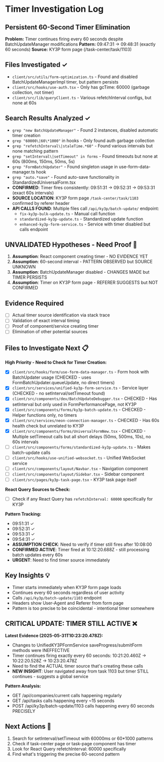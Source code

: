 # Timer Investigation Log
## Persistent 60-Second Timer Elimination

**Problem:** Timer continues firing every 60 seconds despite BatchUpdateManager modifications
**Pattern:** 09:47:31 → 09:48:31 (exactly 60 seconds)
**Source:** KY3P form page (/task-center/task/1103)

## Files Investigated ✓
- `client/src/utils/form-optimization.ts` - Found and disabled BatchUpdateManagerImpl timer, but pattern persists
- `client/src/hooks/use-auth.tsx` - Only has gcTime: 60000 (garbage collection, not timer)
- `client/src/lib/queryClient.ts` - Various refetchInterval configs, but none at 60s

## Search Results Analyzed ✓
- `grep "new BatchUpdateManager"` - Found 2 instances, disabled automatic timer creation
- `grep "60000\|60\*1000"` in hooks - Only found auth garbage collection
- `grep "refetchInterval\|staleTime.*60"` - Found various intervals but none matching pattern
- `grep "setInterval\|setTimeout" in forms` - Found timeouts but none at 60s (800ms, 150ms, 50ms, 5s)
- `grep "FormBatchUpdater"` - Found singleton usage in use-form-data-manager.ts hook
- `grep "auto.*save"` - Found auto-save functionality in StandardizedUniversalForm.tsx
- **CONFIRMED**: Timer fires consistently: 09:51:31 → 09:52:31 → 09:53:31 (exact 60s intervals)
- **SOURCE LOCATION**: KY3P form page `/task-center/task/1103` confirmed by referer header
- **API CALLS FOUND**: Multiple files call `/api/ky3p/batch-update/` endpoint:
  - `fix-ky3p-bulk-update.ts` - Manual call function
  - `standardized-ky3p-update.ts` - Standardized update function  
  - `enhanced-ky3p-form-service.ts` - Service with timer disabled but calls endpoint

## UNVALIDATED Hypotheses - Need Proof 🤔
1. **Assumption**: React component creating timer - NO EVIDENCE YET
2. **Assumption**: 60-second interval - PATTERN OBSERVED but SOURCE UNKNOWN  
3. **Assumption**: BatchUpdateManager disabled - CHANGES MADE but TIMER PERSISTS
4. **Assumption**: Timer on KY3P form page - REFERER SUGGESTS but NOT CONFIRMED

## Evidence Required
- [ ] Actual timer source identification via stack trace
- [ ] Validation of exact interval timing 
- [ ] Proof of component/service creating timer
- [ ] Elimination of other potential sources

## Files to Investigate Next 📋

**High Priority - Need to Check for Timer Creation:**
- [x] `client/src/hooks/form/use-form-data-manager.ts` - Form hook with BatchUpdater usage (CHECKED - uses FormBatchUpdater.queueUpdate, no direct timers)
- [x] `client/src/services/unified-ky3p-form-service.ts` - Service layer (CHECKED - no setInterval/setTimeout found)
- [x] `client/src/components/dev/BatchUpdateDebugger.tsx` - CHECKED - Has setInterval but only used in FormPerformancePage, not KY3P
- [x] `client/src/components/forms/ky3p-batch-update.ts` - CHECKED - Helper functions only, no timers
- [x] `client/src/services/neon-connection-manager.ts` - CHECKED - Has 60s health check but unrelated to KY3P
- [x] `client/src/components/forms/UniversalFormNew.tsx` - CHECKED - Multiple setTimeout calls but all short delays (50ms, 500ms, 10s), no 60s intervals
- [ ] `client/src/components/forms/standardized-ky3p-update.ts` - Makes batch-update calls
- [ ] `client/src/hooks/use-unified-websocket.ts` - Unified WebSocket service
- [ ] `client/src/components/layout/Navbar.tsx` - Navigation component
- [ ] `client/src/components/layout/Sidebar.tsx` - Sidebar component
- [ ] `client/src/pages/ky3p-task-page.tsx` - KY3P task page itself

**React Query Sources to Check:**
- [ ] Check if any React Query has `refetchInterval: 60000` specifically for KY3P

**Pattern Tracking:**
- 09:51:31 ✓
- 09:52:31 ✓ 
- 09:53:31 ✓
- 09:54:31 ✓ 
- **ASSUMPTION CHECK**: Need to verify if timer still fires after 10:08:00
- **CONFIRMED ACTIVE**: Timer fired at 10:12:20.688Z - still processing batch updates every 60s
- **URGENT**: Need to find timer source immediately

## Key Insights 💡
- Timer starts immediately when KY3P form page loads
- Continues every 60 seconds regardless of user activity
- Calls `/api/ky3p/batch-update/1103` endpoint
- Headers show User-Agent and Referer from form page
- Pattern is too precise to be coincidental - intentional timer somewhere

## CRITICAL UPDATE: TIMER STILL ACTIVE ❌

**Latest Evidence (2025-05-31T10:23:20.478Z):**
- Changes to UnifiedKY3PFormService saveProgress/submitForm methods were INEFFECTIVE
- Timer continues firing exactly every 60 seconds: 10:21:20.460Z → 10:22:20.528Z → 10:23:20.478Z
- Need to find the ACTUAL timer source that's creating these calls
- **NEW INSIGHT**: User navigated away from task 1103 but timer STILL continues - suggests a global service

**Pattern Analysis:**
- GET /api/companies/current calls happening regularly
- GET /api/tasks calls happening every ~15 seconds  
- POST /api/ky3p/batch-update/1103 calls happening every 60 seconds PRECISELY

## Next Actions 🎯
1. Search for setInterval/setTimeout with 60000ms or 60*1000 patterns
2. Check if task-center page or task-page component has timer
3. Look for React Query refetchInterval: 60000 specifically
4. Find what's triggering the precise 60-second pattern